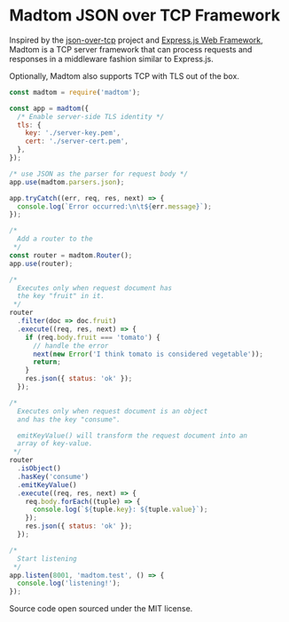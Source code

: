 # Madtom JSON over TCP Framework

Inspired by the [json-over-tcp](https://github.com/turn/json-over-tcp) project and [Express.js Web Framework](https://expressjs.com/), Madtom is a TCP server framework that can process requests and responses in a middleware fashion similar to Express.js.

Optionally, Madtom also supports TCP with TLS out of the box.

````javascript
const madtom = require('madtom');

const app = madtom({
  /* Enable server-side TLS identity */
  tls: {
    key: './server-key.pem',
    cert: './server-cert.pem',
  },
});

/* use JSON as the parser for request body */
app.use(madtom.parsers.json);

app.tryCatch((err, req, res, next) => {
  console.log(`Error occurred:\n\t${err.message}`);
});

/*
  Add a router to the
 */
const router = madtom.Router();
app.use(router);

/*
  Executes only when request document has
  the key "fruit" in it.
 */
router
  .filter(doc => doc.fruit)
  .execute((req, res, next) => {
    if (req.body.fruit === 'tomato') {
      // handle the error
      next(new Error('I think tomato is considered vegetable'));
      return;
    }
    res.json({ status: 'ok' });
  });

/*
  Executes only when request document is an object
  and has the key "consume".

  emitKeyValue() will transform the request document into an
  array of key-value.
 */
router
  .isObject()
  .hasKey('consume')
  .emitKeyValue()
  .execute((req, res, next) => {
    req.body.forEach((tuple) => {
      console.log(`${tuple.key}: ${tuple.value}`);
    });
    res.json({ status: 'ok' });
  });

/*
  Start listening
 */
app.listen(8001, 'madtom.test', () => {
  console.log('listening!');
});
````

Source code open sourced under the MIT license.
